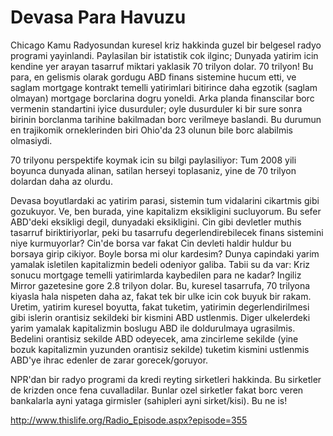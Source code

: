 # Devasa Para Havuzu

Chicago Kamu Radyosundan kuresel kriz hakkinda guzel bir belgesel radyo programi yayinlandi. Paylasilan bir istatistik cok ilginc; Dunyada yatirim icin kendine yer arayan tasarruf miktari yaklasik 70 trilyon dolar. 70 trilyon! Bu para, en gelismis olarak gordugu ABD finans sistemine hucum etti, ve saglam mortgage kontrakt temelli yatirimlari bitirince daha egzotik (saglam olmayan) mortgage borclarina dogru yoneldi. Arka planda finanscilar borc vermenin standartini iyice dusurduler; oyle dusurduler ki bir sure sonra birinin borclanma tarihine bakilmadan borc verilmeye baslandi. Bu durumun en trajikomik orneklerinden biri Ohio'da 23 olunun bile borc alabilmis olmasiydi.

70 trilyonu perspektife koymak icin su bilgi paylasiliyor: Tum 2008 yili boyunca dunyada alinan, satilan herseyi toplasaniz, yine de 70 trilyon dolardan daha az olurdu.

Devasa boyutlardaki ac yatirim parasi, sistemin tum vidalarini cikartmis gibi gozukuyor. Ve, ben burada, yine kapitalizm eksikligini sucluyorum. Bu sefer ABD'deki eksikligi degil, dunyadaki eksikligini. Cin gibi devletler muthis tasarruf biriktiriyorlar, peki bu tasarrufu degerlendirebilecek finans sistemini niye kurmuyorlar? Cin'de borsa var fakat Cin devleti haldir huldur bu borsaya girip cikiyor. Boyle borsa mi olur kardesim? Dunya capindaki yarim yamalak isletilen kapitalizmin bedeli odeniyor galiba. Tabii su da var: Kriz sonucu mortgage temelli yatirimlarda kaybedilen para ne kadar? Ingiliz Mirror gazetesine gore 2.8 trilyon dolar. Bu, kuresel tasarrufa, 70 trilyona kiyasla hala nispeten daha az, fakat tek bir ulke icin cok buyuk bir rakam. Uretim, yatirim kuresel boyutta, fakat tuketim, yatirimin degerlendirilmesi gibi islerin orantisiz sekildeki bir kismini ABD ustlenmis. Diger ulkelerdeki yarim yamalak kapitalizmin boslugu ABD ile doldurulmaya ugrasilmis. Bedelini orantisiz sekilde ABD odeyecek, ama zincirleme sekilde (yine bozuk kapitalizmin yuzunden orantisiz sekilde) tuketim kismini ustlenmis ABD'ye ihrac edenler de zarar gorecek/goruyor.

NPR'dan bir radyo programi da kredi reyting sirketleri hakkinda. Bu sirketler de krizden once fena cuvalladilar. Bunlar ozel sirketler fakat borc veren bankalarla ayni yataga girmisler (sahipleri ayni sirket/kisi). Bu ne is!

http://www.thislife.org/Radio_Episode.aspx?episode=355
